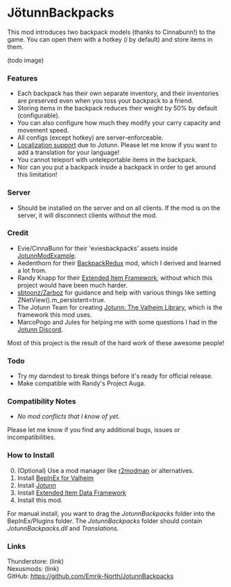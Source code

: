 # JötunnBackpacks

This mod introduces two backpack models (thanks to Cinnabunn!) to the game. You can open them with a hotkey (_i_ by default) and store items in them.

(todo image)

### Features
* Each backpack has their own separate inventory, and their inventories are preserved even when you toss your backpack to a friend.
* Storing items in the backpack reduces their weight by 50% by default (configurable).
* You can also configure how much they modify your carry capacity and movement speed.
* All configs (except hotkey) are server-enforceable.
* [Localization support](https://valheim-modding.github.io/Jotunn/tutorials/localization.html#example-json-file) due to Jotunn. Please let me know if you want to add a translation for your language!
* You cannot teleport with unteleportable items in the backpack.
* Nor can you put a backpack inside a backpack in order to get around this limitation!

### Server
* Should be installed on the server and on all clients. If the mod is on the server, it will disconnect clients without the mod.

### Credit
 * Evie/CinnaBunn for their 'eviesbackpacks' assets inside [JotunnModExample](https://github.com/Valheim-Modding/JotunnModExample/tree/master/JotunnModExample/AssetsEmbedded).
 * Aedenthorn for their [BackpackRedux](https://www.nexusmods.com/valheim/mods/1333) mod, which I derived and learned a lot from.
 * Randy Knapp for their [Extended Item Framework](https://github.com/RandyKnapp/ValheimMods/tree/main/ExtendedItemDataFramework), without which this project would have been much harder.
 * [sbtoonz/Zarboz](https://github.com/VMP-Valheim/Back_packs) for guidance and help with various things like setting ZNetView().m_persistent=true.
 * The Jotunn Team for creating [Jotunn: The Valheim Library](https://valheim-modding.github.io/Jotunn/index.html), which is the framework this mod uses.
 * MarcoPogo and Jules for helping me with some questions I had in the [Jotunn Discord](https://discord.gg/DdUt6g7gyA).

Most of this project is the result of the hard work of these awesome people!

### Todo
 * Try my darndest to break things before it's ready for official release.
 * Make compatible with Randy's Project Auga.

### Compatibility Notes
 * _No mod conflicts that I know of yet._

Please let me know if you find any additional bugs, issues or incompatibilities.

### How to Install
0. (Optional) Use a mod manager like [r2modman](https://valheim.thunderstore.io/package/ebkr/r2modman/) or alternatives.
1. Install [BepInEx for Valheim](https://valheim.thunderstore.io/package/denikson/BepInExPack_Valheim/)
2. Install [Jotunn](https://valheim.thunderstore.io/package/ValheimModding/Jotunn/)
3. Install [Extended Item Data Framework](https://valheim.thunderstore.io/package/RandyKnapp/ExtendedItemDataFramework/)
4. Install this mod.

For manual install, you want to drag the _JotunnBackpacks_ folder into the BepInEx/Plugins folder. The _JotunnBackpacks_ folder should contain _JotunnBackpacks.dll_ and _Translations_.

### Links
Thunderstore: (link)  
Nexusmods: (link)  
GitHub: https://github.com/Emrik-North/JotunnBackpacks  
